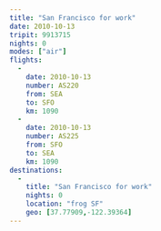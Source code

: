 ```yaml
---
title: "San Francisco for work"
date: 2010-10-13
tripit: 9913715
nights: 0
modes: ["air"]
flights:
  -
    date: 2010-10-13
    number: AS220
    from: SEA
    to: SFO
    km: 1090
  -
    date: 2010-10-13
    number: AS225
    from: SFO
    to: SEA
    km: 1090
destinations:
  -
    title: "San Francisco for work"
    nights: 0
    location: "frog SF"
    geo: [37.77909,-122.39364]
---
```



